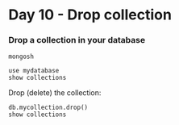 <h1>Day 10 - Drop collection</h1>
<h3>Drop a collection in your database</h3>

```console
mongosh
```
```console
use mydatabase
show collections
```
Drop (delete) the collection:
```console
db.mycollection.drop()
show collections
```